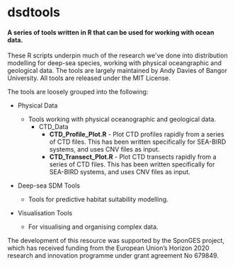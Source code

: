 # dsdtools
#### A series of tools written in R that can be used for working with ocean data.

These R scripts underpin much of the research we've done into distribution modelling for deep-sea species, working with physical oceangraphic and geological data. The tools are largely maintained by Andy Davies of Bangor University. All tools are released under the MIT License.

The tools are loosely grouped into the following:

* Physical Data
  * Tools working with physical oceanographic and geological data.
    * CTD_Data
      * **CTD_Profile_Plot.R** - Plot CTD profiles rapidly from a series of CTD files. This has been written specifically for SEA-BIRD systems, and uses CNV files as input.
       * **CTD_Transect_Plot.R** - Plot CTD transects rapidly from a series of CTD files. This has been written specifically for SEA-BIRD systems, and uses CNV files as input.
    

* Deep-sea SDM Tools
  * Tools for predictive habitat suitability modelling.

* Visualisation Tools
  * For visualising and organising complex data.

The development of this resource was supported by the SponGES project, which has received funding from the European Union’s Horizon 2020 research and innovation programme under grant agreement No 679849.
